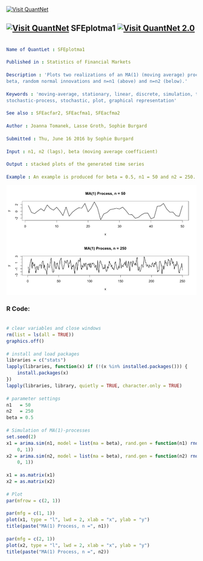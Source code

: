 
[<img src="https://github.com/QuantLet/Styleguide-and-FAQ/blob/master/pictures/banner.png" width="880" alt="Visit QuantNet">](http://quantlet.de/index.php?p=info)

## [<img src="https://github.com/QuantLet/Styleguide-and-Validation-procedure/blob/master/pictures/qloqo.png" alt="Visit QuantNet">](http://quantlet.de/) **SFEplotma1** [<img src="https://github.com/QuantLet/Styleguide-and-Validation-procedure/blob/master/pictures/QN2.png" width="60" alt="Visit QuantNet 2.0">](http://quantlet.de/d3/ia)

```yaml

Name of QuantLet : SFEplotma1

Published in : Statistics of Financial Markets

Description : 'Plots two realizations of an MA(1) (moving average) process with MA coefficient =
beta, random normal innovations and n=n1 (above) and n=n2 (below).'

Keywords : 'moving-average, stationary, linear, discrete, simulation, time-series, process,
stochastic-process, stochastic, plot, graphical representation'

See also : SFEacfar2, SFEacfma1, SFEacfma2

Author : Joanna Tomanek, Lasse Groth, Sophie Burgard

Submitted : Thu, June 16 2016 by Sophie Burgard

Input : n1, n2 (lags), beta (moving average coefficient)

Output : stacked plots of the generated time series

Example : An example is produced for beta = 0.5, n1 = 50 and n2 = 250.

```

![Picture1](SFEplotma1.png)


### R Code:
```r

# clear variables and close windows
rm(list = ls(all = TRUE))
graphics.off()

# install and load packages
libraries = c("stats")
lapply(libraries, function(x) if (!(x %in% installed.packages())) {
    install.packages(x)
})
lapply(libraries, library, quietly = TRUE, character.only = TRUE)

# parameter settings
n1   = 50
n2   = 250
beta = 0.5

# Simulation of MA(1)-processes
set.seed(2)
x1 = arima.sim(n1, model = list(ma = beta), rand.gen = function(n1) rnorm(n1, 
    0, 1))
x2 = arima.sim(n2, model = list(ma = beta), rand.gen = function(n2) rnorm(n2, 
    0, 1))

x1 = as.matrix(x1)
x2 = as.matrix(x2)

# Plot
par(mfrow = c(2, 1))

par(mfg = c(1, 1))
plot(x1, type = "l", lwd = 2, xlab = "x", ylab = "y")
title(paste("MA(1) Process, n =", n1))

par(mfg = c(2, 1))
plot(x2, type = "l", lwd = 2, xlab = "x", ylab = "y")
title(paste("MA(1) Process, n =", n2))

```
